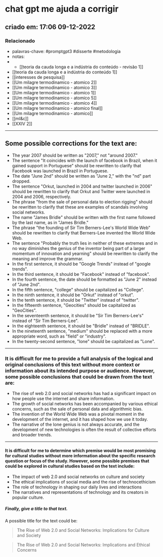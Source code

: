 # chat gpt me ajuda a corrigir
## criado em: 17:06 09-12-2022

### Relacionado
- palavras-chave: #promptgpt3 #disserte #metodologia 
- notas: 
- - [[teoria da cauda longa e a indústria do conteúdo - revisão 1]]
- [[teoria da cauda longa e a indústria do conteúdo 1]]
- [[interesses de pesquisa]]
- [[Um milagre termodinamico - atomico 2]]
- [[Um milagre termodinamico - atomico 3]]
- [[Um milagre termodinamico - atomico 1]]
- [[Um milagre termodinamico - atomico 5]]
- [[Um milagre termodinamico - atomico 4]]
- [[Um milagre termodinamico - atomico final]]
- [[Um milagre termodinamico - atomico]]
- [[ml&c]]
- [[XXIV 2]]
---
## Some possible corrections for the text are:

-   The year 2007 should be written as "2007," not "around 2007."
-   The sentence "It coincides with the launch of facebook in Brazil, when it gained support in Portuguese" should be rewritten to clarify that Facebook was launched in Brazil in Portuguese.
-   The date "June 2nd" should be written as "June 2," with the "nd" part dropped.
-   The sentence "Orkut, launched in 2004 and twitter launched in 2006" should be rewritten to clarify that Orkut and Twitter were launched in 2004 and 2006, respectively.
-   The phrase "from the sale of personal data to election rigging" should be rewritten to clarify that these are examples of scandals involving social networks.
-   The name "James Bridle" should be written with the first name followed by the last name, as in "James Bridle."
-   The phrase "the founding of Sir Tim Berners-Lee's World Wide Web" should be rewritten to clarify that Berners-Lee invented the World Wide Web.
-   The sentence "Probably the truth lies in neither of these extremes and in no way diminishes the genius of the inventor being part of a larger momentum of innovation and yearning" should be rewritten to clarify the meaning and improve the grammar.
-   In the first sentence, it should be "Google Trends" instead of "google trends".
-   In the third sentence, it should be "Facebook" instead of "facebook".
-   In the fourth sentence, the date should be formatted as "June 2" instead of "June 2nd".
-   In the fifth sentence, "college" should be capitalized as "College".
-   In the ninth sentence, it should be "Orkut" instead of "orkut".
-   In the tenth sentence, it should be "Twitter" instead of "twitter".
-   In the fifteenth sentence, "Geocities" should be capitalized as "GeoCities".
-   In the seventeenth sentence, it should be "Sir Tim Berners-Lee's" instead of "Sir Tim Berners-Lee".
-   In the eighteenth sentence, it should be "Bridle" instead of "BRIDLE".
-   In the nineteenth sentence, "medium" should be replaced with a more appropriate word, such as "field" or "industry".
-   In the twenty-second sentence, "lone" should be capitalized as "Lone".

---
### It is difficult for me to provide a full analysis of the logical and original conclusions of this text without more context or information about its intended purpose or audience. However, some possible conclusions that could be drawn from the text are:

-   The rise of web 2.0 and social networks has had a significant impact on how people use the internet and share information.
-   The growth of social networks has been accompanied by various ethical concerns, such as the sale of personal data and algorithmic bias.
-   The invention of the World Wide Web was a pivotal moment in the development of the internet, and it has shaped how we use it today.
-   The narrative of the lone genius is not always accurate, and the development of new technologies is often the result of collective efforts and broader trends.

---
#### It is difficult for me to determine which premise would be most promising for cultural studies without more information about the specific research question or focus of the study. However, some possible premises that could be explored in cultural studies based on the text include:

-   The impact of web 2.0 and social networks on culture and society
-   The ethical implications of social media and the rise of technocethicism
-   The role of technology in shaping our daily lives and interactions
-   The narratives and representations of technology and its creators in popular culture.

##### Finally, give a title to that text.

A possible title for the text could be: 

>The Rise of Web 2.0 and Social Networks: Implications for Culture and Society

>The Rise of Web 2.0 and Social Networks: Implications and Ethical Concerns